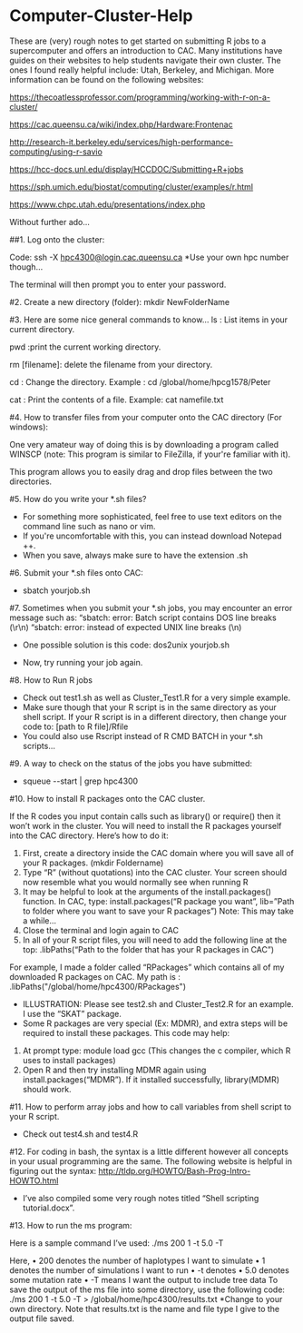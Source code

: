 # Computer-Cluster-Help
These are (very) rough notes to get started on submitting R jobs to a supercomputer and offers an introduction to CAC. 
Many institutions have guides on their websites to help students navigate their own cluster. The ones I found really helpful include: Utah, Berkeley, and Michigan. More information can be found on the following websites:

https://thecoatlessprofessor.com/programming/working-with-r-on-a-cluster/

https://cac.queensu.ca/wiki/index.php/Hardware:Frontenac

http://research-it.berkeley.edu/services/high-performance-computing/using-r-savio

https://hcc-docs.unl.edu/display/HCCDOC/Submitting+R+jobs

https://sph.umich.edu/biostat/computing/cluster/examples/r.html

https://www.chpc.utah.edu/presentations/index.php

Without further ado...

##1.	Log onto the cluster:

Code: ssh -X hpc4300@login.cac.queensu.ca
*Use your own hpc number though…

The terminal will then prompt you to enter your password.


#2.	Create a new directory (folder):
mkdir NewFolderName


#3.	Here are some nice general commands to know…
ls : List items in your current directory.

pwd :print the  current working directory.

rm [filename]: delete the filename from your directory.

cd : Change the directory. Example : cd /global/home/hpcg1578/Peter

cat : Print the contents of a file. Example:  cat namefile.txt



#4.	How to transfer files from your computer onto the CAC directory (For windows):

One very amateur way of doing this is by downloading a program called WINSCP (note: This program is similar to FileZilla, if your're familiar with it).

This program allows you to easily drag and drop files between the two directories.


#5.	How do you write your *.sh files?
- For something more sophisticated, feel free to use text editors on the command line such as nano or vim.
-	If you're uncomfortable with this, you can instead download Notepad ++.
-	When you save, always make sure to have the extension .sh

#6.	Submit your *.sh files onto CAC:
-	sbatch yourjob.sh  

#7.	Sometimes when you submit your *.sh jobs, you may encounter an error message such as:
“sbatch: error: Batch script contains DOS line breaks (\r\n)
“sbatch: error: instead of expected UNIX line breaks (\n)

-	One possible solution is this code:
dos2unix yourjob.sh

-	Now, try running your job again.

#8.	How to Run R jobs
-	Check out test1.sh as well as Cluster_Test1.R for a very simple example. 
-	Make sure though that your R script is in the same directory as your shell script. If your R script is in a different directory, then change your code to: [path to R file]/Rfile
-	You could also use Rscript instead of R CMD BATCH in your *.sh scripts…

#9.	A way to check on the status of the jobs you have submitted:
-	squeue --start | grep hpc4300

#10.	How to install R packages onto the CAC cluster.

If the R codes you input contain calls such as library() or require() then it won’t work in the cluster. You will need to install the R packages yourself into the CAC directory. Here’s how to do it:

1.	First, create a directory inside the CAC domain where you will save all of your R packages. (mkdir Foldername)
2.	Type “R” (without quotations) into the CAC cluster. Your screen should now resemble what you would normally see when running R
3.	It may be helpful to look at the arguments of the install.packages() function.
In CAC, type: install.packages(“R package you want”, lib=”Path to folder where you want to save your R packages”)
Note: This may take a while…
4.	Close the terminal and login again to CAC
5.	In all of your R script files, you will need to add the following line at the top:
.libPaths(“Path to the folder that has your R packages in CAC”)

For example, I made a folder called “RPackages” which contains all of my downloaded R packages on CAC. My path is : .libPaths("/global/home/hpc4300/RPackages") 


-	ILLUSTRATION: Please see test2.sh and Cluster_Test2.R for an example. I use the “SKAT” package. 
-	Some R packages are very special (Ex: MDMR), and extra steps will be required to install these packages. This code may help:
1.	At prompt type: module load gcc
(This changes the c compiler, which R uses to install packages)
2.	Open R and then try installing MDMR again using install.packages(“MDMR”). If it installed successfully, library(MDMR) should work. 

#11.	How to perform array jobs and how to call variables from shell script to your R script.
-	Check out test4.sh and test4.R



#12.	For coding in bash, the syntax is a little different however all concepts in your usual programming are the same. The following website is helpful in figuring out the syntax:
http://tldp.org/HOWTO/Bash-Prog-Intro-HOWTO.html
-	I’ve also compiled some very rough notes titled “Shell scripting tutorial.docx”.

#13.	How to run the ms program:

Here is a sample command I’ve used:
./ms 200 1 -t 5.0 -T

Here, 
•	200 denotes the number of haplotypes I want to simulate
•	1 denotes the number of simulations I want to run
•	-t denotes
•	5.0 denotes some mutation rate
•	-T means I want the output to include tree data
To save the output of the ms file into some directory, use the following code:
./ms 200 1 -t 5.0 -T > /global/home/hpc4300/results.txt
*Change to your own directory. Note that results.txt is the name and file type I give to the output file saved.

